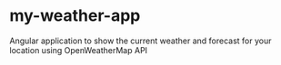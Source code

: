 # my-weather-app
Angular application to show the current weather and forecast for your location using OpenWeatherMap API
